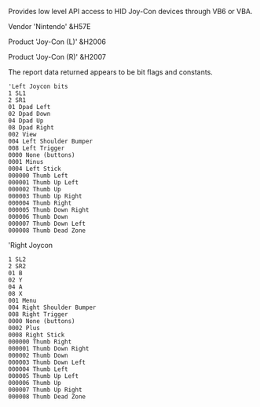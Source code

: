 Provides low level API access to HID Joy-Con devices through VB6 or VBA.


Vendor 'Nintendo' &H57E

Product 'Joy-Con (L)' &H2006

Product 'Joy-Con (R)' &H2007


The report data returned appears to be bit flags and constants.
```
'Left Joycon bits
1 SL1
2 SR1
01 Dpad Left
02 Dpad Down
04 Dpad Up
08 Dpad Right
002 View
004 Left Shoulder Bumper
008 Left Trigger
0000 None (buttons)
0001 Minus
0004 Left Stick
000000 Thumb Left
000001 Thumb Up Left
000002 Thumb Up
000003 Thumb Up Right
000004 Thumb Right
000005 Thumb Down Right
000006 Thumb Down
000007 Thumb Down Left
000008 Thumb Dead Zone
```
'Right Joycon
```
1 SL2
2 SR2
01 B
02 Y
04 A
08 X
001 Menu
004 Right Shoulder Bumper
008 Right Trigger
0000 None (buttons)
0002 Plus
0008 Right Stick
000000 Thumb Right
000001 Thumb Down Right
000002 Thumb Down
000003 Thumb Down Left
000004 Thumb Left
000005 Thumb Up Left
000006 Thumb Up
000007 Thumb Up Right
000008 Thumb Dead Zone
```
